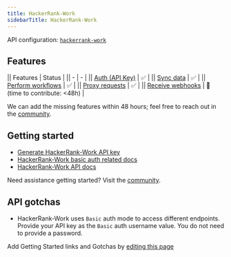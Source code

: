 ```yaml
---
title: HackerRank-Work
sidebarTitle: HackerRank-Work
---
```


API configuration: [`hackerrank-work`](https://terapi.dev/providers.yaml)

## Features

|| Features | Status |
|| - | - |
|| [Auth (API Key)](/integrate/guides/authorize-an-api) | ✅ |
|| [Sync data](https://terapi.gitbook.io/terapi-api-explorer/integrate/guides/sync-data-from-an-api) | ✅ |
|| [Perform workflows](https://terapi.gitbook.io/terapi-api-explorer/integrate/guides/perform-workflows-with-an-api) | ✅ |
|| [Proxy requests](https://terapi.gitbook.io/terapi-api-explorer/integrate/guides/proxy-requests-to-an-api) | ✅ |
|| [Receive webhooks](https://terapi.gitbook.io/terapi-api-explorer/integrate/guides/receive-webhooks-from-an-api) | 🚫 (time to contribute: &lt;48h) |

We can add the missing features within 48 hours; feel free to reach out in the [community]().

## Getting started

-   [Generate HackerRank-Work API key](https://hackerrank.com/x/settings/api)
-   [HackerRank-Work basic auth related docs](https://www.hackerrank.com/work/apidocs#!/Introduction/options_intro_authentication)
-   [HackerRank-Work API docs](https://www.hackerrank.com/work/apidocs#!/Introduction/options_intro_api)

Need assistance getting started? Visit the [community]().

## API gotchas

- HackerRank-Work uses `Basic` auth mode to access different endpoints. Provide your API key as the `Basic` auth username value. You do not need to provide a password.

Add Getting Started links and Gotchas by [editing this page]()
